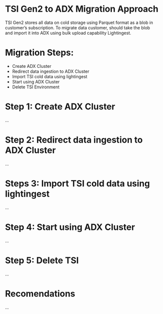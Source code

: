 # TSI Gen2 to ADX Migration Approach

TSI Gen2 stores all data on cold storage using Parquet format as a blob in customer’s subscription. To migrate data customer, should take the blob and import it into ADX using bulk upload capability Lightingest. 

# Migration Steps:

- Create ADX Cluster
- Redirect data ingestion to ADX Cluster
- Import TSI cold data using lightingest
- Start using ADX Cluster
- Delete TSI Environment


# Step 1: Create ADX Cluster 
...

# Step 2: Redirect data ingestion to ADX Cluster
...

# Steps 3: Import TSI cold data using lightingest
...

# Step 4: Start using ADX Cluster
...

# Step 5: Delete TSI
...

# Recomendations 

...
